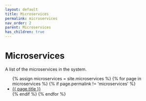 ```yaml
---
layout: default
title: Microservices
permalink: microservices
nav_order: 2
parent: Microservices
has_children: true
---
```

# Microservices

A list of the microservices in the system.

<ul>
{% assign microservices = site.microservices %}
    {% for page in microservices %}
    {% if page.permalink != 'microservices' %}
    <li><a href="{{ page.url | relative_url }}">{{ page.title }}</a></li>
    {% endif %}
    {% endfor %}
</ul>
